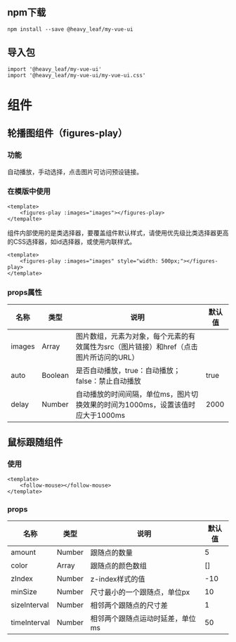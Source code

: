## npm下载
```
npm install --save @heavy_leaf/my-vue-ui 
```

## 导入包
```
import '@heavy_leaf/my-vue-ui'
import '@heavy_leaf/my-vue-ui/my-vue-ui.css'
```

# 组件
## 轮播图组件（figures-play）
### 功能
自动播放，手动选择，点击图片可访问预设链接。
### 在模版中使用
```
<template>
    <figures-play :images="images"></figures-play>
</tempalte>
```
组件内部使用的是类选择器，要覆盖组件默认样式，请使用优先级比类选择器更高的CSS选择器，如id选择器，或使用内联样式。
```
<template>
    <figures-play :images="images" style="width: 500px;"></figures-play>
</template>
```
### props属性
|名称|类型|说明|默认值|
|-----|----|-----|----|
|images|Array|图片数组，元素为对象，每个元素的有效属性为src（图片链接）和href（点击图片所访问的URL）||
|auto|Boolean|是否自动播放，true：自动播放；false：禁止自动播放|true|
|delay|Number|自动播放的时间间隔，单位ms，图片切换效果的时间为1000ms，设置该值时应大于1000ms|2000|

## 鼠标跟随组件
### 使用
```
<template>
    <follow-mouse></follow-mouse>
</template>
```
### props
|名称|类型|说明|默认值|
|-----|----|-----|----|
|amount|Number|跟随点的数量|5|
|color|Array|跟随点的颜色数组|[]|
|zIndex|Number|z-index样式的值|-10|
|minSize|Number|尺寸最小的一个跟随点，单位px|10|
|sizeInterval|Number|相邻两个跟随点的尺寸差|1|
|timeInterval|Number|相邻两个跟随点运动时延差，单位ms|50|
